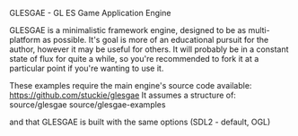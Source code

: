 GLESGAE - GL ES Game Application Engine

GLESGAE is a minimalistic framework engine, designed to be as multi-platform as possible.
It's goal is more of an educational pursuit for the author, however it may be useful for others.
It will probably be in a constant state of flux for quite a while, so you're recommended to fork it at a particular point if you're wanting to use it.

These examples require the main engine's source code available: https://github.com/stuckie/glesgae
It assumes a structure of:
source/glesgae
source/glesgae-examples

and that GLESGAE is built with the same options (SDL2 - default, OGL)

